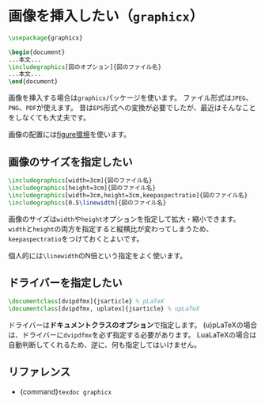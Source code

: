 # 画像を挿入したい（``graphicx``）

```latex
\usepackage{graphicx}

\begin{document}
...本文...
\includegraphics[図のオプション]{図のファイル名}
...本文...
\end{document}
```

画像を挿入する場合は``graphicx``パッケージを使います。
ファイル形式は``JPEG``、``PNG``、``PDF``が使えます。
昔は``EPS``形式への変換が必要でしたが、最近はそんなことをしなくても大丈夫です。

画像の配置には[figure環境](./latex-figure.md)を使います。


## 画像のサイズを指定したい

```latex
\includegraphics[width=3cm]{図のファイル名}
\includegraphics[height=3cm]{図のファイル名}
\includegraphics[width=3cm,height=3cm,keepaspectratio]{図のファイル名}
\includegraphics[0.5\linewidth]{図のファイル名}
```

画像のサイズは``width``や``height``オプションを指定して拡大・縮小できます。
``width``と``height``の両方を指定すると縦横比が変わってしまうため、``keepaspectratio``をつけておくとよいです。

個人的には``\linewidth``のN倍という指定をよく使います。


## ドライバーを指定したい

```latex
\documentclass[dvipdfmx]{jsarticle} % pLaTeX
\documentclass[dvipdfmx, uplatex]{jsarticle} % upLaTeX
```

ドライバーは**ドキュメントクラスのオプション**で指定します。
(u)pLaTeXの場合は、ドライバーに``dvipdfmx``を必ず指定する必要があります。
LuaLaTeXの場合は自動判断してくれるため、逆に、何も指定してはいけません。

## リファレンス

- {command}`texdoc graphicx`
